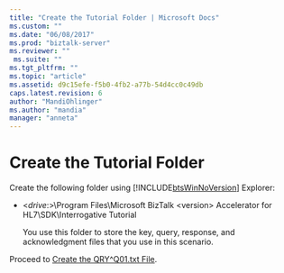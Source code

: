 ```yaml
---
title: "Create the Tutorial Folder | Microsoft Docs"
ms.custom: ""
ms.date: "06/08/2017"
ms.prod: "biztalk-server"
ms.reviewer: ""
 ms.suite: ""
ms.tgt_pltfrm: ""
ms.topic: "article"
ms.assetid: d9c15efe-f5b0-4fb2-a77b-54d4cc0c49db
caps.latest.revision: 6
author: "MandiOhlinger"
ms.author: "mandia"
manager: "anneta"
---
```

# Create the Tutorial Folder
Create the following folder using [!INCLUDE[btsWinNoVersion](../../includes/btswinnoversion-md.md)] Explorer:  
  
-   \<*drive*:>\Program Files\Microsoft BizTalk \<version> Accelerator for HL7\SDK\Interrogative Tutorial  
  
     You use this folder to store the key, query, response, and acknowledgment files that you use in this scenario.  
  
 Proceed to [Create the QRY^Q01.txt File](../../adapters-and-accelerators/accelerator-hl7/create-the-qry-q01-txt-file.md).